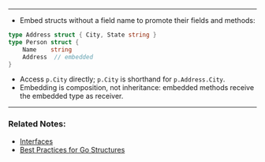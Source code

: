 
---
-  Embed structs without a field name to promote their fields and methods:
```go
type Address struct { City, State string }
type Person struct {
    Name    string
    Address  // embedded
}
```

- Access `p.City` directly; `p.City` is shorthand for `p.Address.City`.
- Embedding is composition, not inheritance: embedded methods receive the embedded type as receiver.

---
### Related Notes:
- [Interfaces](Interfaces.md)
- [Best Practices for Go Structures](Best%20Practices%20for%20Go%20Structures.md)